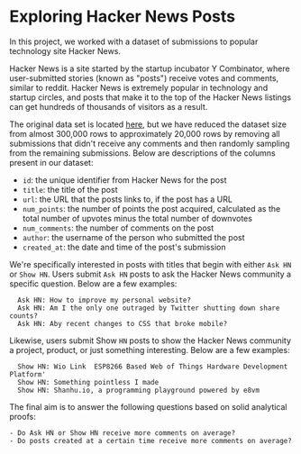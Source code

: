 # Exploring Hacker News Posts

In this project, we worked with a dataset of submissions to popular technology site Hacker News. 

Hacker News is a site started by the startup incubator Y Combinator, where user-submitted stories (known as "posts") receive votes and comments, similar to reddit. Hacker News is extremely popular in technology and startup circles, and posts that make it to the top of the Hacker News listings can get hundreds of thousands of visitors as a result.

The original data set is located [here](https://www.kaggle.com/hacker-news/hacker-news-posts), but we have reduced the dataset size from almost 300,000 rows to approximately 20,000 rows by removing all submissions that didn't receive any comments and then randomly sampling from the remaining submissions. Below are descriptions of the columns present in our dataset:
- `id`: the unique identifier from Hacker News for the post
- `title`: the title of the post
- `url`: the URL that the posts links to, if the post has a URL
- `num_points`: the number of points the post acquired, calculated as the total number of upvotes minus the total number of downvotes
- `num_comments`: the number of comments on the post
- `author`: the username of the person who submitted the post
- `created_at`: the date and time of the post's submission

We're specifically interested in posts with titles that begin with either `Ask HN` or `Show HN`. Users submit `Ask HN` posts to ask the Hacker News community a specific question. Below are a few examples:

```
  Ask HN: How to improve my personal website?
  Ask HN: Am I the only one outraged by Twitter shutting down share counts?
  Ask HN: Aby recent changes to CSS that broke mobile?
```
Likewise, users submit Show `HN` posts to show the Hacker News community a project, product, or just something interesting. Below are a few examples:

```
  Show HN: Wio Link  ESP8266 Based Web of Things Hardware Development Platform'
  Show HN: Something pointless I made
  Show HN: Shanhu.io, a programming playground powered by e8vm
```

The final aim is to answer the following questions based on solid analytical proofs:
```
- Do Ask HN or Show HN receive more comments on average?
- Do posts created at a certain time receive more comments on average?
```
